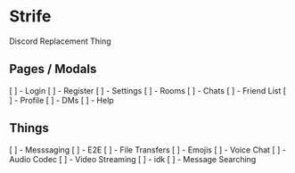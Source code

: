 # Strife
Discord Replacement Thing

## Pages / Modals
[ ] - Login
[ ] - Register
[ ] - Settings
[ ] - Rooms
[ ] - Chats
[ ] - Friend List
[ ] - Profile
[ ] - DMs
[ ] - Help

## Things
[ ] - Messsaging
    [ ] - E2E
    [ ] - File Transfers
    [ ] - Emojis
[ ] - Voice Chat
    [ ] - Audio Codec
[ ] - Video Streaming
    [ ] - idk
[ ] - Message Searching
